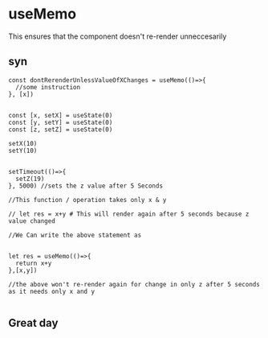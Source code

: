 # useMemo

This ensures that the component doesn't re-render unneccesarily

## syn

```
const dontRerenderUnlessValueOfXChanges = useMemo(()=>{
  //some instruction
}, [x])
```


```

const [x, setX] = useState(0)
const [y, setY] = useState(0)
const [z, setZ] = useState(0)

setX(10)
setY(10)


setTimeout(()=>{
  setZ(19)
}, 5000) //sets the z value after 5 Seconds

//This function / operation takes only x & y 

// let res = x+y # This will render again after 5 seconds because z value changed

//We Can write the above statement as 


let res = useMemo(()=>{
  return x+y
},[x,y]) 

//the above won't re-render again for change in only z after 5 seconds as it needs only x and y


```


## Great day

